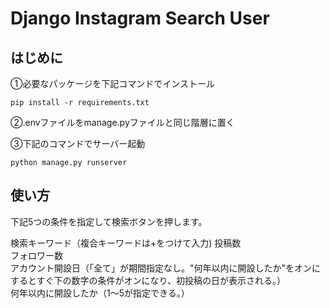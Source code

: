 # Django Instagram Search User
## はじめに

①必要なパッケージを下記コマンドでインストール
```
pip install -r requirements.txt
```

②.envファイルをmanage.pyファイルと同じ階層に置く

③下記のコマンドでサーバー起動
```
python manage.py runserver
```

## 使い方

下記5つの条件を指定して検索ボタンを押します。  

検索キーワード（複合キーワードは+をつけて入力)
投稿数  
フォロワー数  
アカウント開設日（「全て」が期間指定なし。"何年以内に開設したか"をオンにするとすぐ下の数字の条件がオンになり、初投稿の日が表示される。）  
何年以内に開設したか（1～5が指定できる。）